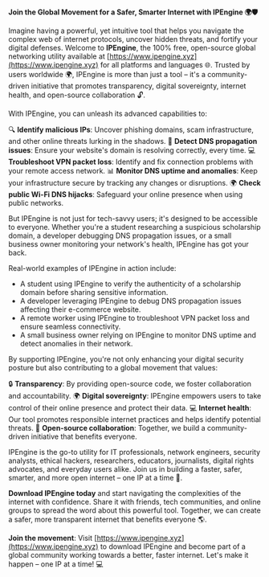 **Join the Global Movement for a Safer, Smarter Internet with IPEngine 🌍🛡️**

Imagine having a powerful, yet intuitive tool that helps you navigate the complex web of internet protocols, uncover hidden threats, and fortify your digital defenses. Welcome to **IPEngine**, the 100% free, open-source global networking utility available at [https://www.ipengine.xyz](https://www.ipengine.xyz) for all platforms and languages 🌐. Trusted by users worldwide 🌍, IPEngine is more than just a tool – it's a community-driven initiative that promotes transparency, digital sovereignty, internet health, and open-source collaboration 🔓.

With IPEngine, you can unleash its advanced capabilities to:

🔍 **Identify malicious IPs**: Uncover phishing domains, scam infrastructure, and other online threats lurking in the shadows.
🚀 **Detect DNS propagation issues**: Ensure your website's domain is resolving correctly, every time.
💻 **Troubleshoot VPN packet loss**: Identify and fix connection problems with your remote access network.
📊 **Monitor DNS uptime and anomalies**: Keep your infrastructure secure by tracking any changes or disruptions.
🌍 **Check public Wi-Fi DNS hijacks**: Safeguard your online presence when using public networks.

But IPEngine is not just for tech-savvy users; it's designed to be accessible to everyone. Whether you're a student researching a suspicious scholarship domain, a developer debugging DNS propagation issues, or a small business owner monitoring your network's health, IPEngine has got your back.

Real-world examples of IPEngine in action include:

* A student using IPEngine to verify the authenticity of a scholarship domain before sharing sensitive information.
* A developer leveraging IPEngine to debug DNS propagation issues affecting their e-commerce website.
* A remote worker using IPEngine to troubleshoot VPN packet loss and ensure seamless connectivity.
* A small business owner relying on IPEngine to monitor DNS uptime and detect anomalies in their network.

By supporting IPEngine, you're not only enhancing your digital security posture but also contributing to a global movement that values:

🔒 **Transparency**: By providing open-source code, we foster collaboration and accountability.
🌍 **Digital sovereignty**: IPEngine empowers users to take control of their online presence and protect their data.
💻 **Internet health**: Our tool promotes responsible internet practices and helps identify potential threats.
🤝 **Open-source collaboration**: Together, we build a community-driven initiative that benefits everyone.

IPEngine is the go-to utility for IT professionals, network engineers, security analysts, ethical hackers, researchers, educators, journalists, digital rights advocates, and everyday users alike. Join us in building a faster, safer, smarter, and more open internet – one IP at a time 🚀.

**Download IPEngine today** and start navigating the complexities of the internet with confidence. Share it with friends, tech communities, and online groups to spread the word about this powerful tool. Together, we can create a safer, more transparent internet that benefits everyone 🌎.

**Join the movement**: Visit [https://www.ipengine.xyz](https://www.ipengine.xyz) to download IPEngine and become part of a global community working towards a better, faster internet. Let's make it happen – one IP at a time! 💻